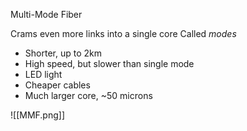 Multi-Mode Fiber

Crams even more links into a single core
	Called *modes*
- Shorter, up to 2km
- High speed, but slower than single mode
- LED light
- Cheaper cables
- Much larger core, ~50 microns

![[MMF.png]]